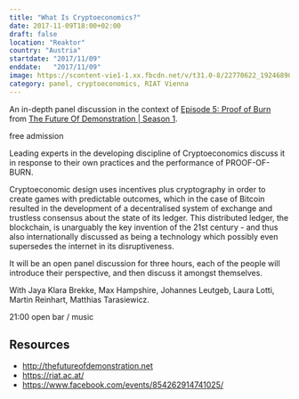 ```yaml
---
title: "What Is Cryptoeconomics?"
date: 2017-11-09T18:00+02:00
draft: false
location: "Reaktor"
country: "Austria"
startdate: "2017/11/09"
enddate:   "2017/11/09"
image: https://scontent-vie1-1.xx.fbcdn.net/v/t31.0-8/22770622_1924689037547234_6117824982176008759_o.jpg?_nc_cat=109&_nc_sid=b386c4&_nc_ohc=DiKQkqCuoRwAX8UIZO6&_nc_ht=scontent-vie1-1.xx&oh=7705ba3c9c60d529fc69f8c49f85b0ca&oe=5F847E53
category: panel, cryptoeconomics, RIAT Vienna
---
```


An in-depth panel discussion in the context of [Episode 5: Proof of Burn](https://www.facebook.com/events/281746665650989/) from [The Future Of Demonstration | Season 1](https://www.facebook.com/events/155086111747577/).

free admission

Leading experts in the developing discipline of Cryptoeconomics discuss it in response to their own practices and the performance of PROOF-OF-BURN.

Cryptoeconomic design uses incentives plus cryptography in order to create games with predictable outcomes, which in the case of Bitcoin resulted in the development of a decentralised system of exchange and trustless consensus about the state of its ledger. This distributed ledger, the blockchain, is unarguably the key invention of the 21st century - and thus also internationally discussed as being a technology which possibly even supersedes the internet in its disruptiveness.

It will be an open panel discussion for three hours, each of the people will introduce their perspective, and then discuss it amongst themselves.

With
Jaya Klara Brekke, Max Hampshire, Johannes Leutgeb, Laura Lotti, Martin Reinhart, Matthias Tarasiewicz.

21:00 open bar / music


## Resources
* http://thefutureofdemonstration.net
* https://riat.ac.at/
* https://www.facebook.com/events/854262914741025/
